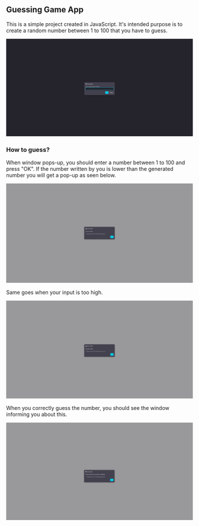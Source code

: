 ## Guessing Game App

This is a simple project created in JavaScript. It's intended purpose is to create a random number between 1 to 100 that you have to guess.

![An example of pop-up window](RNG1.jpg?raw=true "page example")

### How to guess? 

When window pops-up, you should enter a number between 1 to 100 and press "OK". If the number written by you is lower than the generated number
you will get a pop-up as seen below. 

![An example of pop-up window informing that your input is too small](RNG2.jpg?raw=true "page example")

Same goes when your input is too high. 

![An example of pop-up window informing that your input is too great](RNG3.jpg?raw=true "page example")

When you correctly guess the number, you should see the window informing you about this. 

![An example of pop-up window informing that you have correctly guessed the number](RNG4.jpg?raw=true "page example")
